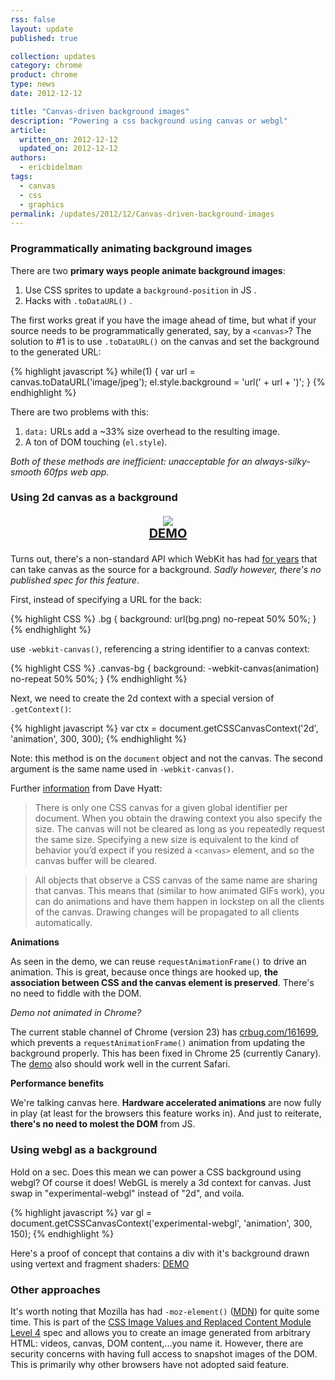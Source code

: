 ```yaml
---
rss: false
layout: update
published: true

collection: updates
category: chrome
product: chrome
type: news
date: 2012-12-12

title: "Canvas-driven background images"
description: "Powering a css background using canvas or webgl"
article:
  written_on: 2012-12-12
  updated_on: 2012-12-12
authors:
  - ericbidelman
tags:
  - canvas
  - css
  - graphics
permalink: /updates/2012/12/Canvas-driven-background-images
---
```

### Programmatically animating background images

There are two **primary ways people animate background images**:

1. Use CSS sprites to update a `background-position` in JS .
2. Hacks with `.toDataURL()` .

The first works great if you have the image ahead of time, but what if your source needs to be programmatically generated, say, by a `<canvas>`? The solution to #1 is to use `.toDataURL()` on the canvas and set the background to the generated URL:

{% highlight javascript %}
while(1) {
  var url = canvas.toDataURL('image/jpeg');
    el.style.background = 'url(' + url + ')';
}
{% endhighlight %}

There are two problems with this:

1. `data:` URLs add a ~33% size overhead to the resulting image.
2. A ton of DOM touching (`el.style`).

*Both of these methods are inefficient: unacceptable for an always-silky-smooth 60fps web app.*

### Using 2d canvas as a background

<figure style="text-align: center;font-weight:bold;font-size:20px">
<a href="http://html5-demos.appspot.com/static/css/webkit-canvas.html"><img src="{{site.baseurl}}/updates/2012-12-12-canvas-driven-background-images/canvas-demo.jpg"></a>
<figcaption><a href="http://html5-demos.appspot.com/static/css/webkit-canvas.html">DEMO</a></figcaption>
</figure>

Turns out, there's a non-standard API which WebKit has had [for years](https://www.webkit.org/blog/176/css-canvas-drawing/) that can take canvas as the source for a background. *Sadly however, there's no published spec for this feature*.

First, instead of specifying a URL for the back:

{% highlight CSS %}
.bg {
  background: url(bg.png) no-repeat 50% 50%;
}
{% endhighlight %}

use `-webkit-canvas()`, referencing a string identifier to a canvas context:

{% highlight CSS %}
.canvas-bg {
  background: -webkit-canvas(animation) no-repeat 50% 50%;
}
{% endhighlight %}

Next, we need to create the 2d context with a special version of `.getContext()`:

{% highlight javascript %}
var ctx = document.getCSSCanvasContext('2d', 'animation', 300, 300);
{% endhighlight %}

Note: this method is on the `document` object and not the canvas. The second argument is the same name used in `-webkit-canvas()`.

Further [information](https://www.webkit.org/blog/176/css-canvas-drawing/) from Dave Hyatt:

> There is only one CSS canvas for a given global identifier per document. When you obtain the drawing context you also specify the size. The canvas will not be cleared as long as you repeatedly request the same size. Specifying a new size is equivalent to the kind of behavior you’d expect if you resized a `<canvas>` element, and so the canvas buffer will be cleared.

> All objects that observe a CSS canvas of the same name are sharing that canvas. This means that (similar to how animated GIFs work), you can do animations and have them happen in lockstep on all the clients of the canvas. Drawing changes will be propagated to all clients automatically.

**Animations**

As seen in the demo, we can reuse `requestAnimationFrame()` to drive an animation. This is great, because once things are hooked up, **the association between CSS and the canvas element is preserved**. There's no need to fiddle with the DOM.

*Demo not animated in Chrome?*

The current stable channel of Chrome (version 23) has [crbug.com/161699](http://crbug.com/161699), which prevents a `requestAnimationFrame()` animation from updating the background properly. This has been fixed in Chrome 25 (currently Canary). The [demo](<a href="http://html5-demos.appspot.com/static/css/webkit-canvas.html">) also should work well in the current Safari.

**Performance benefits**

We're talking canvas here. **Hardware accelerated animations** are now fully in play (at least for the browsers this feature works in). And just to reiterate, **there's no need to molest the DOM** from JS.

### Using webgl as a background

Hold on a sec. Does this mean we can power a CSS background using webgl? Of course it does! WebGL is merely a 3d context for canvas. Just swap in "experimental-webgl" instead of "2d", and voila.

{% highlight javascript %}
var gl = document.getCSSCanvasContext('experimental-webgl', 'animation', 300, 150);
{% endhighlight %}

Here's a proof of concept that contains a div with it's background drawn using vertext and fragment shaders: [DEMO](http://jsbin.com/odimig/269/edit)

### Other approaches

It's worth noting that Mozilla has had `-moz-element()` ([MDN](https://developer.mozilla.org/en-US/docs/CSS/element)) for quite some time. This is part of the [CSS Image Values and Replaced Content Module Level 4](http://dev.w3.org/csswg/css4-images/#element-notation) spec and allows you to create an image generated from arbitrary HTML: videos, canvas, DOM content,...you name it. However, there are security concerns with having full access to snapshot images of the DOM. This is primarily why other browsers have not adopted said feature.
